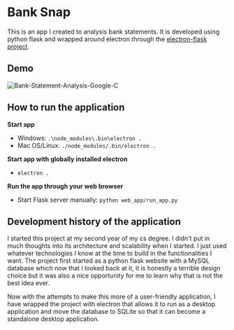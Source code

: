 # Bank Snap

This is an app I created to analysis bank statements. It is developed using python flask and wrapped around electron through the [electron-flask project](https://github.com/matbloch/electron-flask). 

## Demo


![Bank-Statement-Analysis-Google-C](https://user-images.githubusercontent.com/47830627/100645907-4216b600-3335-11eb-8e50-2667702b5a6a.gif)


## How to run the application
**Start app**
- Windows: `.\node_modules\.bin\electron .`
- Mac OS/Linux: `./node_modules/.bin/electron .`

**Start app with globally installed electron**

- `electron .`

**Run the app through your web browser**

- Start Flask server manually: `python web_app/run_app.py`


## Development history of the application

I started this project at my second year of my cs degree. I didn't put in much thoughts into its architecture and scalability when I started. 
I just used whatever technologies I know at the time to build in the functionalities I want. 
The project first started as a python flask website with a MySQL database which now that I looked back at it, it is honestly a terrible design choice but it was also a nice opportunity for me to learn why that is not the best idea ever.

Now with the attempts to make this more of a user-friendly application, I have wrapped the project with electron that allows it to run as a desktop application and move the database to SQLite so that it can become a standalone desktop application.